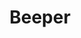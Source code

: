 ---
blog: https://medium.com/@ericmigi/the-universal-communication-bus-42dfb9a141ad
logohandle: beeper
sort: beeper
title: Beeper
twitter: https://x.com/onbeeper
website: https://www.beeper.com/
---